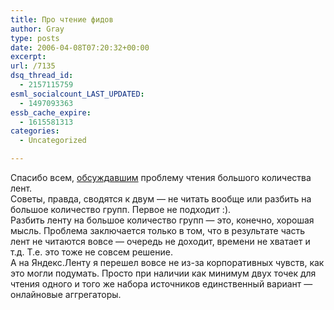 ```yaml
---
title: Про чтение фидов
author: Gray
type: posts
date: 2006-04-08T07:20:32+00:00
excerpt:
url: /7135
dsq_thread_id:
  - 2157115759
esml_socialcount_LAST_UPDATED:
  - 1497093363
essb_cache_expire:
  - 1615581313
categories:
  - Uncategorized

---
```








Спасибо всем, <a href="http://www.searchengines.ru/blog/archives/007118.html" target="_blank">обсуждавшим</a> проблему чтения большого количества лент.  
Советы, правда, сводятся к двум &#8212; не читать вообще или разбить на большое количество групп. Первое не подходит :).  
Разбить ленту на большое количество групп &#8212; это, конечно, хорошая мысль. Проблема заключается только в том, что в результате часть лент не читаются вовсе &#8212; очередь не доходит, времени не хватает и т.д. Т.е. это тоже не совсем решение.  
А на Яндекс.Ленту я перешел вовсе не из-за корпоративных чувств, как это могли подумать. Просто при наличии как минимум двух точек для чтения одного и того же набора источников единственный вариант &#8212; онлайновые аггрегаторы.